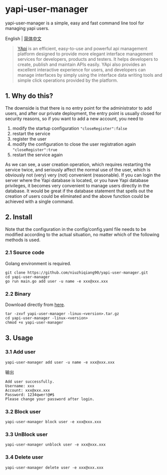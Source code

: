# yapi-user-manager 
yapi-user-manager is a simple, easy and fast command line tool for managing yapi users.

English | [简体中文](./README-zh.md)

> [YApi](https://github.com/YMFE/yapi) is an efficient, easy-to-use and powerful api management platform designed to provide more elegant interface management services for developers, products and testers. It helps developers to create, publish and maintain APIs easily. YApi also provides an excellent interactive experience for users, and developers can manage interfaces by simply using the interface data writing tools and simple click operations provided by the platform.

## 1. Why do this?
The downside is that there is no entry point for the administrator to add users, and after our private deployment, the entry point is usually closed for security reasons, so if you want to add a new account, you need to
1. modify the startup configuration `"closeRegister":false`
2. restart the service
3. register the user
4. modify the configuration to close the user registration again `"closeRegister":true` 
6. restart the service again

As we can see, a user creation operation, which requires restarting the service twice, and seriously affect the normal use of the user, which is obviously not (very) very (not) convenient (reasonable).
If you can login the server where the Yapi database is located, or you have Yapi database privileges, it becomes very convenient to manage users directly in the database. It would be great if the database statement that spells out the creation of users could be eliminated and the above function could be achieved with a single command.

## 2. Install
Note that the configuration in the config/config.yaml file needs to be modified according to the actual situation, no matter which of the following methods is used.

### 2.1 Source code
Golang environment is required.

```
git clone https://github.com/niuzhiqiang90/yapi-user-manager.git
cd yapi-user-manager 
go run main.go add user -u name -e xxx@xxx.xxx
```

### 2.2 Binary
Download directly from [here](https://github.com/niuzhiqiang90/yapi-user-manager/releases).
```
tar -zxvf yapi-user-manager -linux-<version>.tar.gz
cd yapi-user-manager -linux-<version>
chmod +x yapi-user-manager 
```

## 3. Usage

### 3.1 Add user
```
yapi-user-manager add user -u name -e xxx@xxx.xxx
```
输出
```
Add user successfully.
Username: xxx
Account: xxx@xxx.xxx
Password: 1234qwer!@#$
Please change your password after login.
```

### 3.2 Block user
```
yapi-user-manager block user -e xxx@xxx.xxx
```

### 3.3 UnBlock user
```
yapi-user-manager unblock user -e xxx@xxx.xxx
```

### 3.4 Delete user
```
yapi-user-manager delete user -e xxx@xxx.xxx
```
